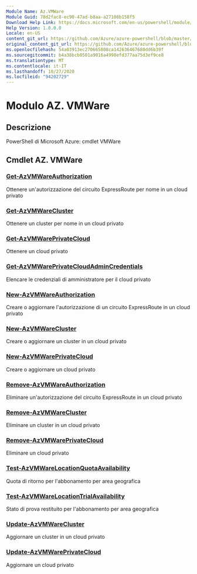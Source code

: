 ```yaml
---
Module Name: Az.VMWare
Module Guid: 78d2fac8-ec90-47ad-b8aa-a27106b158f5
Download Help Link: https://docs.microsoft.com/en-us/powershell/module/az.vmware
Help Version: 1.0.0.0
Locale: en-US
content_git_url: https://github.com/Azure/azure-powershell/blob/master/src/VMWare/help/Az.VMWare.md
original_content_git_url: https://github.com/Azure/azure-powershell/blob/master/src/VMWare/help/Az.VMWare.md
ms.openlocfilehash: 54a03913ec270665808ca142636467680dd6b39f
ms.sourcegitcommit: b4a38bcb0501a9016a4998efd377aa75d3ef9ce8
ms.translationtype: MT
ms.contentlocale: it-IT
ms.lasthandoff: 10/27/2020
ms.locfileid: "94202729"
---
```

# Modulo AZ. VMWare
## Descrizione
PowerShell di Microsoft Azure: cmdlet VMWare

## Cmdlet AZ. VMWare
### [Get-AzVMWareAuthorization](Get-AzVMWareAuthorization.md)
Ottenere un'autorizzazione del circuito ExpressRoute per nome in un cloud privato

### [Get-AzVMWareCluster](Get-AzVMWareCluster.md)
Ottenere un cluster per nome in un cloud privato

### [Get-AzVMWarePrivateCloud](Get-AzVMWarePrivateCloud.md)
Ottenere un cloud privato

### [Get-AzVMWarePrivateCloudAdminCredentials](Get-AzVMWarePrivateCloudAdminCredentials.md)
Elencare le credenziali di amministratore per il cloud privato

### [New-AzVMWareAuthorization](New-AzVMWareAuthorization.md)
Creare o aggiornare l'autorizzazione di un circuito ExpressRoute in un cloud privato

### [New-AzVMWareCluster](New-AzVMWareCluster.md)
Creare o aggiornare un cluster in un cloud privato

### [New-AzVMWarePrivateCloud](New-AzVMWarePrivateCloud.md)
Creare o aggiornare un cloud privato

### [Remove-AzVMWareAuthorization](Remove-AzVMWareAuthorization.md)
Eliminare un'autorizzazione del circuito ExpressRoute in un cloud privato

### [Remove-AzVMWareCluster](Remove-AzVMWareCluster.md)
Eliminare un cluster in un cloud privato

### [Remove-AzVMWarePrivateCloud](Remove-AzVMWarePrivateCloud.md)
Eliminare un cloud privato

### [Test-AzVMWareLocationQuotaAvailability](Test-AzVMWareLocationQuotaAvailability.md)
Quota di ritorno per l'abbonamento per area geografica

### [Test-AzVMWareLocationTrialAvailability](Test-AzVMWareLocationTrialAvailability.md)
Stato di prova restituito per l'abbonamento per area geografica

### [Update-AzVMWareCluster](Update-AzVMWareCluster.md)
Aggiornare un cluster in un cloud privato

### [Update-AzVMWarePrivateCloud](Update-AzVMWarePrivateCloud.md)
Aggiornare un cloud privato

